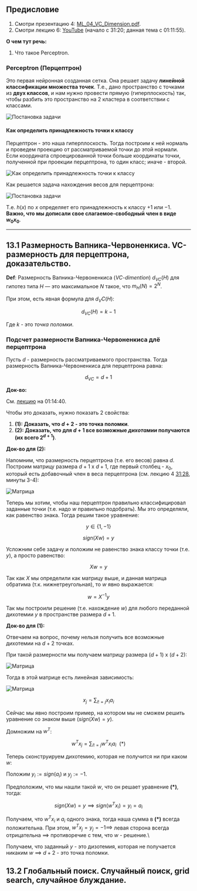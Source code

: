 ## Предисловие

1. Смотри презентацию 4: [ML_04_VC_Dimension.pdf](https://docs.yandex.ru/docs/view?url=ya-disk-public%3A%2F%2FTce3Hg4R521%2FAeGvN14%2FuhhBJbYmfaf3PaCuY7embqZnn%2BiIO%2BBq00rZ5aTL40zE%2Bb3nCKLCVTJ%2BSInaOUvvHQ%3D%3D%3A%2F%D0%9B%D0%B5%D0%BA%D1%86%D0%B8%D0%B8%2FML_04_VC_Dimension.pdf&name=ML_04_VC_Dimension.pdf).
1. Смотри лекцию 6: [YouTube](https://www.youtube.com/watch?v=8RM6OYFjW1g&list=PLxMpIvWUjaJsttwLkYi-uEydy6R9Hk2-v&index=6&ab_channel=UniversityProgramsITMO%2CHSE) (начало с 31:20; данная тема с 01:11:55).

**О чем тут речь:**

1. Что такое Perceptron.


### Perceptron (Перцептрон)

Это первая нейронная созданная сетка. Она решает задачу **линейной классификации множества точек**. Т.е., дано пространство с точками из **двух классов**, и нам нужно провести прямую (гиперплоскость) так, чтобы разбить это пространство на 2 кластера в соответствии с классами.

![Постановка задачи](./images/ticket-13/1.png)

#### Как определить принадлежность точки к классу

Перцептрон - это наша гиперплоскость. Тогда построим к ней нормаль и проведем проекцию от рассматриваемой точки до этой нормали. Если координата спроецированной точки больше координаты точки, полученной при проекции перцептрона, то один класс; иначе - второй.

![Как определить принадлежность точки к классу](./images/ticket-13/2.png)

Как решается задача нахождения весов для перцептрона:

![Постановка задачи](./images/ticket-13/6.png)

Т.е. $h(x)$ по $x$ определяет его принадлежность к классу $+1$ или $-1$. **Важно, что мы дописали свое слагаемое-свободный член в виде $w_0 x_0$**.

---

## 13.1 Размерность Вапника-Червоненкиса. VC-размерность для перцептрона, доказательство.

**Def**: Размерность Вапника-Червоненкиса (_VC-dimention_) $d_{VC}(H)$ для гипотез типа $H$ — это максимальное $N$ такое, что $m_H(N) = 2^N$.

При этом, есть явная формула для $d_VC(H)$:

$$ d_{VC}(H) = k - 1 $$

Где $k$ - это _точка поломки_.

### Подсчет размерности Вапника-Червоненкиса длё перцептрона

Пусть $d$ - размерность рассматриваемого пространства. Тогда размерность Вапника-Червоненкиса для перцептрона равна:

$$ d_{VC} = d+1 $$

**Док-во:**

См. [лекцию](https://www.youtube.com/watch?v=8RM6OYFjW1g&list=PLxMpIvWUjaJsttwLkYi-uEydy6R9Hk2-v&index=6&ab_channel=UniversityProgramsITMO%2CHSE) на 01:14:40.

Чтобы это доказать, нужно показать 2 свойства:

1. **(1): Доказать, что $d+2$ - это точка поломки**.
1. **(2): Доказать, что для $d+1$ все возможные _дихотамии_ получаются (их всего $2^{d+1}$)**.

**Док-во для (2):**

Напомним, что размерность перцептрона (т.е. его весов) равна $d$. Построим матрицу размера $d+1$ x $d+1$, где первый столбец - $x_0$, который есть добавочный член в веса перцептрона (см. лекцию 4 [31:28](https://www.youtube.com/watch?v=8RM6OYFjW1g&list=PLxMpIvWUjaJsttwLkYi-uEydy6R9Hk2-v&index=6&ab_channel=UniversityProgramsITMO%2CHSE), минуты 3-4):

![Матрица](./images/ticket-13/3.png)

Теперь мы хотим, чтобы наш перцептрон правильно классифицировал заданные точки (т.е. надо $w$ правильно подобрать). Мы это определяли, как равенство знака. Тогда решим такое уравнение:

$$y \in \{1, -1\}$$

$$ sign(Xw) = y $$

Усложним себе задачу и положим не равенство знака классу точки (т.е. $y$), а просто равенство:

$$ Xw = y $$

Так как $X$ мы определили как матрицу выше, и данная матрица обратима (т.к. нижнетреугольная), то $w$ явно выражается:

$$ w = X^{-1} y $$

Так мы построили решение (т.е. нахождение $w$) для любого переданной дихотемии $y$ в пространстве размера $d+1$.



**Док-во для (1):**

Отвечаем на вопрос, почему нельзя получить все возможные дихотемии на $d+2$ точках.

При такой размерности мы получаем матрицу размера $(d+1)$ x $(d+2)$:

![Матрица](./images/ticket-13/4.png)

Тогда в этой матрице есть линейная зависимость:

![Матрица](./images/ticket-13/5.png)

$$ x_j = \sum_{i!=j} x_i a_i $$

Сейчас мы явно построим пример, на котором мы не сможем решить уравнение со знаком выше ($sign(Xw)=y$).

Домножим на $w^T$:

$$ w^T x_j = \sum_{i!=j} w^T x_i a_i  \ \ (*) $$

Теперь сконструируем дихотемию, которая не получится ни при каком $w$:

Положим $y_i := sign(a_i)$ и $y_j := -1$.

Предположим, что мы нашли такой $w$, что он решает уравнение **(*)**, тогда:

$$ sign(Xw) = y \implies sign(w^T x_i) = y_i = a_i $$

Получаем, что $w^T x_i$ и $a_i$ одного знака, тогда наша сумма в **(*)** всегда положительна. При этом, $w^T x_j = y_j = -1 \implies$ левая сторона всегда отрицательна $\implies$ противоречие с тем, что $w$ - решение.\\

Получаем, что заданный $y$ - это дизотемия, которая не получается никаким $w$ $\implies$ $d+2$ - это точка поломки.


## 13.2 Глобальный поиск. Случайный поиск, grid search, случайное блуждание.


